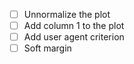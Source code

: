 - [ ] Unnormalize the plot
- [ ] Add column 1 to the plot
- [ ] Add user agent criterion
- [ ] Soft margin
